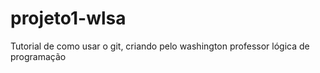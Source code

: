 # projeto1-wlsa
Tutorial de como usar o git, criando pelo washington professor lógica de programação
